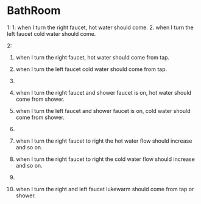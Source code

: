 BathRoom
========
1:
1: when I turn the right faucet, hot water should come.
2. when I turn the left faucet cold water should come.

2:
1. when I turn the right faucet, hot water should come from tap.
2. when I turn the left faucet cold water should come from tap.

3.
1. when I turn the right faucet and shower faucet is on, hot water should come from shower.
2. when I turn the left faucet and shower faucet is on, cold water should come from shower.

4.
1. when I turn the right faucet to right the hot water flow should increase and so on.
2.  when I turn the right faucet to right the cold water flow should increase and so on.

5.
1. when I turn the right and left faucet lukewarm should come from tap or shower.
